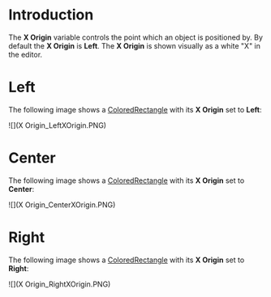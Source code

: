 # Introduction

The **X Origin** variable controls the point which an object is positioned by. By default the **X Origin** is **Left**. The **X Origin** is shown visually as a white "X" in the editor.

# Left

The following image shows a [ColoredRectangle](ColoredRectangle) with its **X Origin** set to **Left**:

![](X Origin_LeftXOrigin.PNG)

# Center

The following image shows a [ColoredRectangle](ColoredRectangle) with its **X Origin** set to **Center**:

![](X Origin_CenterXOrigin.PNG)

# Right

The following image shows a [ColoredRectangle](ColoredRectangle) with its **X Origin** set to **Right**:

![](X Origin_RightXOrigin.PNG)